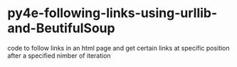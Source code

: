 # py4e-following-links-using-urllib-and-BeutifulSoup
code to follow links in an html page and get certain links at specific position after a specified nimber of iteration
